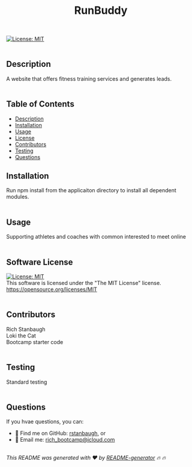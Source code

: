 
  <h1 align="center">RunBuddy</h1><br/>

  [![License: MIT](https://img.shields.io/badge/License-MIT-yellow.svg)](https://opensource.org/licenses/MIT) <br/><br/>

  ## Description
  A website that offers fitness training services and generates leads. <br/><br/>

  ## Table of Contents
  - [Description](#description)
  - [Installation](#installation)
  - [Usage](#usage)
  - [License](#license)
  - [Contributors](#contributors)
  - [Testing](#testing)
  - [Questions](#questions)

  ## Installation
  Run npm install from the applicaiton directory to install all dependent modules. <br/><br/>

  ## Usage
  Supporting athletes and coaches with common interested to meet online <br/><br/>

  ## Software License
  [![License: MIT](https://img.shields.io/badge/License-MIT-yellow.svg)](https://opensource.org/licenses/MIT) <br/>
  This software is licensed under the "The MIT License" license.
  https://opensource.org/licenses/MIT <br/><br/>

  ## Contributors
  Rich Stanbaugh<br/>Loki the Cat<br/>Bootcamp starter code <br/><br/>

  ## Testing
  Standard testing <br/><br/>

  ## Questions
  If you  hvae questions, you can:
  - :eyes: Find me on GitHub: [rstanbaugh](https://github.com/rstanbaugh), or<br />
  - :email: Email me: rich_bootcamp@icloud.com<br /><br />

  _This README was generated with :heart: by [README-generator](https://github.com/rstanbaugh/README-Generator) :fire: :fire:_


